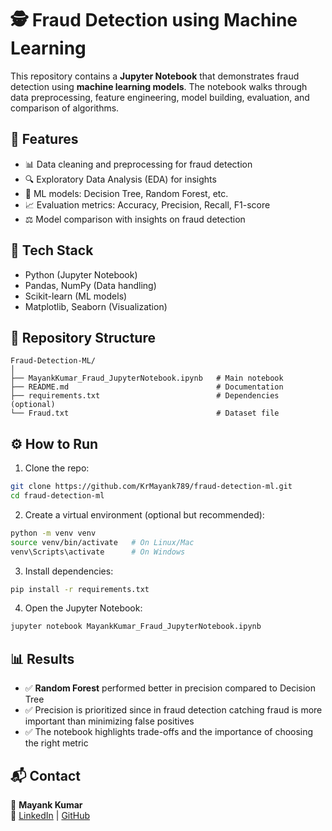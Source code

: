 # 🕵️ Fraud Detection using Machine Learning
This repository contains a **Jupyter Notebook** that demonstrates fraud detection using **machine learning models**. The notebook walks through data preprocessing, feature engineering, model building, evaluation, and comparison of algorithms.
## 🚀 Features
- 📊 Data cleaning and preprocessing for fraud detection  
- 🔍 Exploratory Data Analysis (EDA) for insights  
- 🤖 ML models: Decision Tree, Random Forest, etc.  
- 📈 Evaluation metrics: Accuracy, Precision, Recall, F1-score  
- ⚖️ Model comparison with insights on fraud detection  
## 🧠 Tech Stack
- Python (Jupyter Notebook)  
- Pandas, NumPy (Data handling)  
- Scikit-learn (ML models)  
- Matplotlib, Seaborn (Visualization)  
## 📂 Repository Structure
```
Fraud-Detection-ML/
│
├── MayankKumar_Fraud_JupyterNotebook.ipynb   # Main notebook
├── README.md                                 # Documentation
├── requirements.txt                          # Dependencies (optional)
└── Fraud.txt                                 # Dataset file
```
## ⚙️ How to Run
1. Clone the repo:  
```bash
git clone https://github.com/KrMayank789/fraud-detection-ml.git
cd fraud-detection-ml
```
2. Create a virtual environment (optional but recommended):  
```bash
python -m venv venv
source venv/bin/activate   # On Linux/Mac
venv\Scripts\activate      # On Windows
```
3. Install dependencies:  
```bash
pip install -r requirements.txt
```
4. Open the Jupyter Notebook:  
```bash
jupyter notebook MayankKumar_Fraud_JupyterNotebook.ipynb
```
## 📊 Results
- ✅ **Random Forest** performed better in precision compared to Decision Tree  
- ✅ Precision is prioritized since in fraud detection catching fraud is more important than minimizing false positives  
- ✅ The notebook highlights trade-offs and the importance of choosing the right metric  
## 📬 Contact
👤 **Mayank Kumar**  
🔗 [LinkedIn](https://www.linkedin.com/in/mayankamrit) | [GitHub](https://github.com/KrMayank789)
